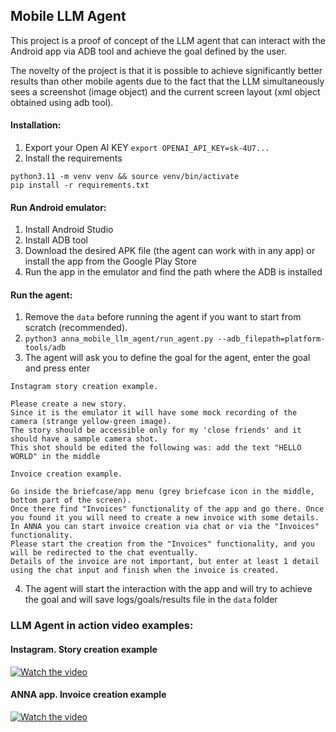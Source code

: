 ## Mobile LLM Agent

This project is a proof of concept of the LLM agent that can interact with the Android app via ADB tool and achieve the goal defined by the user.

The novelty of the project is that it is possible to achieve significantly better results than other mobile agents due to the fact that the LLM simultaneously sees a screenshot (image object) and the current screen layout (xml object obtained using adb tool).

#### Installation:
1. Export your Open AI KEY 
`export OPENAI_API_KEY=sk-4U7...`
2. Install the requirements
```
python3.11 -m venv venv && source venv/bin/activate
pip install -r requirements.txt
```

#### Run Android emulator:
1. Install Android Studio
2. Install ADB tool
3. Download the desired APK file (the agent can work with in any app) or install the app from the Google Play Store
4. Run the app in the emulator and find the path where the ADB is installed

#### Run the agent:
1. Remove the `data` before running the agent if you want to start from scratch (recommended).
2. `python3 anna_mobile_llm_agent/run_agent.py --adb_filepath=platform-tools/adb`
3. The agent will ask you to define the goal for the agent, enter the goal and press enter
```
Instagram story creation example.

Please create a new story. 
Since it is the emulator it will have some mock recording of the camera (strange yellow-green image). 
The story should be accessible only for my 'close friends' and it should have a sample camera shot. 
This shot should be edited the following was: add the text "HELLO WORLD" in the middle
```
```
Invoice creation example.

Go inside the briefcase/app menu (grey briefcase icon in the middle, bottom part of the screen).
Once there find "Invoices" functionality of the app and go there. Once you found it you will need to create a new invoice with some details.
In ANNA you can start invoice creation via chat or via the "Invoices" functionality.
Please start the creation from the "Invoices" functionality, and you will be redirected to the chat eventually.
Details of the invoice are not important, but enter at least 1 detail using the chat input and finish when the invoice is created.
```
4. The agent will start the interaction with the app and will try to achieve the goal and will save logs/goals/results file in the `data` folder

### LLM Agent in action video examples:
#### Instagram. Story creation example
[![Watch the video](https://img.youtube.com/vi/6_5oIGbe1Bc/0.jpg)](https://youtu.be/6_5oIGbe1Bc)

#### ANNA app. Invoice creation example
[![Watch the video](https://img.youtube.com/vi/8X7OSHMQv38/0.jpg)](https://youtu.be/8X7OSHMQv38)
